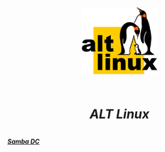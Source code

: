 <br/>
<p align="center">
<img src="./Alt_Logo.png" width="170" height="150"/>
</p><br/>
<h1 align="Center"><i>ALT Linux</i></h1>
 <br/>
<i> <a href="https://github.com/dimoroz772/Linux_ALT/blob/Website/Samba_DC"><b>Samba DC</b></a><br/><i/>
